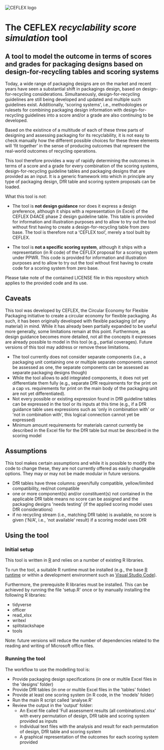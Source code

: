 ![CEFLEX logo](https://ceflex.eu/wp-content/uploads/2017/03/CEFLEX_inline_100.png)
# The CEFLEX *recyclability score simulation* tool
## A tool to model the outcome in terms of scores and grades for packaging designs based on design-for-recycling tables and scoring systems
Today, a wide range of packaging designs are on the market and recent years have seen a substantial shift in packagings design, based on design-for-recycling considerations. Simultaneously, design-for-recycling guidelines are still being developed and updated and multiple such guidelines exist. Additionally, 'scoring systems', i.e., methodologies or rulesets for combining  packaging design information with design-for-recycling guidelines into a score and/or a grade are also continuing to be developed.
 
Based on the existince of a multitude of each of these three parts of designing and assessing packaging for its recyclability, it is not easy to check manually how the different possible choices for these three elements will ‘fit together’ in the sense of producing outcomes that represent the real-world outcomes of recycling operations.
 
This tool therefore provides a way of rapidly determining the outcomes in terms of a score and a grade for every combination of the scoring systems, design-for-recycling guideline tables and packaging designs that are provided as an input. It is a generic framework into which in principle any type of packaging design, DfR table and scoring system proposals can be loaded. 


What this tool is *not*:
- The tool is **not design guidance** nor does it express a design preference, although it ships with a representation (in Excel) of the CEFLEX D4ACE phase 2 design guideline table. This table is provided for information and illustration purposes and to allow to try out the tool without first having to create a design-for-recycling table from zero base. The tool is therefore not a ‘CEFLEX tool’, merely a tool built by CEFLEX.
 
- The tool is **not a specific scoring system**, although it ships with a representation (in R code) of the CEFLEX proposal for a scoring system under PPWR. This code is provided for information and illustration purposes and to allow to try out the tool without first having to create code for a scoring system from zero base.
 
Please take note of the contained LICENSE file in this repository which applies to the provided code and its use.
 
## Caveats
 
This tool was developed by CEFLEX, the Circular Economy for Flexible Packaging initiative to create a circular economy for flexible packaging. As such, it has been originally developed with flexible packaging (of any material) in mind. While it has already been partially expanded to be useful more generally, some limitations remain at this point. Furthermore, as design guidance becomes more detailed, not all the concepts it expresses are already possible to model in this tool (e.g., partial coverages). Future versions of this tool may address or remove these limitations.
 
- The tool currently does not consider separate components (i.e., a packaging unit containing one or multiple separate components cannot be assessed as one, the separate components can be assessed as separate packaging designs though)
- While the tool allows to add integrated components, it does not yet differentiate them fully (e.g., separate DfR requirements for the print on a cap vs. requirements for print on the main body of the packaging unit are not yet differentiated).
- Not every possible or existing expression found in DfR guideline tables can be expressed in the tool or its inputs at this time (e.g., if a DfR guidance table uses expressions such as 'only in combination with' or 'not in combination with', this logical connection cannot yet be expressed)
- Minimum amount requirements for materials cannot currently be described in the Excel file for the DfR table but must be described in the scoring model

## Assumptions
This tool makes certain assumptions and while it is possible to modify the code to change these, they are not currently offered as easily changeable options. They may or may not be made modular in future versions.
- DfR tables have three columns: green/fully compatible, yellow/limited compatibility, red/not compatible
- one or more component(s) and/or constituent(s) not contained in the applicable DfR table means no score can be assigned and the packaging designs 'needs testing' (if the applied scoring model uses DfR considerations)
- if no recycling stream (i.e., matching DfR table) is available, no score is given ('N/A', i.e., 'not available' result) if a scoring model uses DfR
 
 
## Using the tool
 
### Initial setup
This tool is written in [R](https://www.r-project.org) and relies on a number of existing R libraries.
 
To run the tool, a suitable R runtime must be installed (e.g., the base [R  runtime](https://www.r-project.org) or within a development environment such as [Visual Studio Code](https://code.visualstudio.com)).
 
Furthermore, the prerequisite R libraries must be installed. This can be achieved by running the file 'setup.R' once or by manually installing the following R libraries:
- tidyverse
- officer
- read_xlsx
- writexl
- splitstackshape
- tools
 
Note: future versions will reduce the number of dependencies related to the reading and writing of Microsoft office files.
 
 
### Running the tool
The workflow to use the modelling tool is:
- Provide packaging design specifications (in one or multile Excel files in the 'designs' folder)
- Provide DfR tables (in one or multile Excel files in the 'tables' folder)
- Provide at least one scoring system (in R code, in the 'models' folder)
- Run the main R script called 'analyse.R'
- Review the output in the 'output' folder:
  - An Excel file called 'Full assessment results (all combinations).xlsx' with every permutation of design, DfR table and scoring system provided as inputs
  - Individual text files with the analysis and result for each permutation of design, DfR table and scoring system
  - A graphical representation of the outcomes for each scoring system provided
